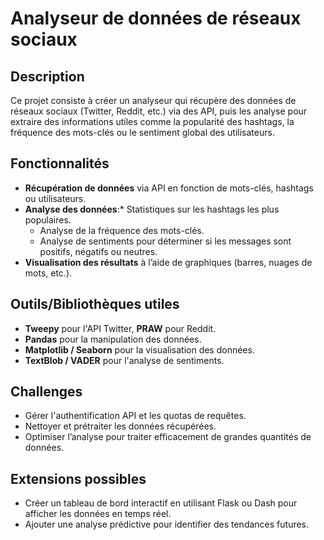 # Analyseur de données de réseaux sociaux

## Description

Ce projet consiste à créer un analyseur qui récupère des données de réseaux sociaux (Twitter, Reddit, etc.) via des API, puis les analyse pour extraire des informations utiles comme la popularité des hashtags, la fréquence des mots-clés ou le sentiment global des utilisateurs.

## Fonctionnalités

- **Récupération de données** via API en fonction de mots-clés, hashtags ou utilisateurs.
- **Analyse des données**:\* Statistiques sur les hashtags les plus populaires.
  - Analyse de la fréquence des mots-clés.
  - Analyse de sentiments pour déterminer si les messages sont positifs, négatifs ou neutres.
- **Visualisation des résultats** à l’aide de graphiques (barres, nuages de mots, etc.).

## Outils/Bibliothèques utiles

- **Tweepy** pour l'API Twitter, **PRAW** pour Reddit.
- **Pandas** pour la manipulation des données.
- **Matplotlib / Seaborn** pour la visualisation des données.
- **TextBlob / VADER** pour l'analyse de sentiments.

## Challenges

- Gérer l'authentification API et les quotas de requêtes.
- Nettoyer et prétraiter les données récupérées.
- Optimiser l’analyse pour traiter efficacement de grandes quantités de données.

## Extensions possibles

- Créer un tableau de bord interactif en utilisant Flask ou Dash pour afficher les données en temps réel.
- Ajouter une analyse prédictive pour identifier des tendances futures.
